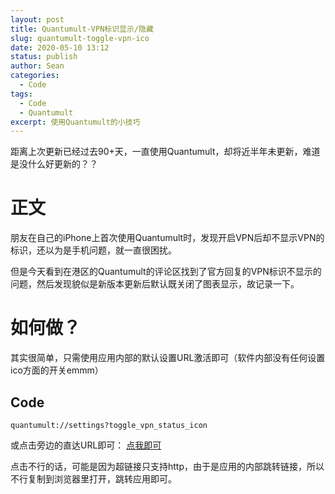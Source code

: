 ```yaml
---
layout: post
title: Quantumult-VPN标识显示/隐藏
slug: quantumult-toggle-vpn-ico
date: 2020-05-10 13:12
status: publish
author: Sean
categories: 
  - Code
tags: 
  - Code
  - Quantumult
excerpt: 使用Quantumult的小技巧
---
```

距离上次更新已经过去90+天，一直使用Quantumult，却将近半年未更新，难道是没什么好更新的？？

# 正文
朋友在自己的iPhone上首次使用Quantumult时，发现开启VPN后却不显示VPN的标识，还以为是手机问题，就一直很困扰。

但是今天看到在港区的Quantumult的评论区找到了官方回复的VPN标识不显示的问题，然后发现貌似是新版本更新后默认既关闭了图表显示，故记录一下。

# 如何做？
其实很简单，只需使用应用内部的默认设置URL激活即可（软件内部没有任何设置ico方面的开关emmm）
## Code
```
quantumult://settings?toggle_vpn_status_icon
```

或点击旁边的直达URL即可： [点我即可](quantumult://settings?toggle_vpn_status_icon "设置URL")

点击不行的话，可能是因为超链接只支持http，由于是应用的内部跳转链接，所以不行复制到浏览器里打开，跳转应用即可。

